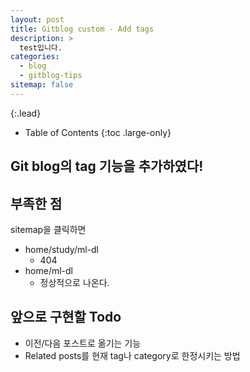 ```yaml
---
layout: post
title: Gitblog custom - Add tags
description: >
  test입니다.
categories:
  - blog
  - gitblog-tips
sitemap: false
---
```



{:.lead}


- Table of Contents
{:toc .large-only}

## Git blog의 tag 기능을 추가하였다!



## 부족한 점
sitemap을 클릭하면
- home/study/ml-dl
  - 404
- home/ml-dl
  - 정상적으로 나온다.


## 앞으로 구현할 Todo
- 이전/다음 포스트로 옮기는 기능
- Related posts를 현재 tag나 category로 한정시키는 방법


